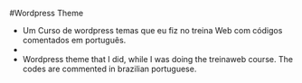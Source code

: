 #Wordpress Theme
<ul>
<li>Um Curso de wordpress temas que eu fiz no treina Web com códigos comentados em português.<li>
<li>Wordpress theme that I did, while I was doing the treinaweb course. The codes are commented in brazilian portuguese.</li>  
